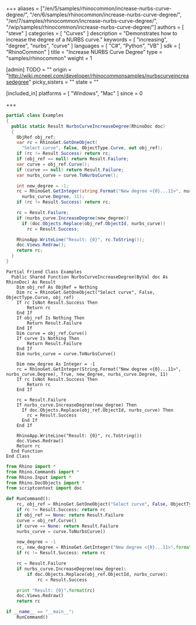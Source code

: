 +++
aliases = ["/en/5/samples/rhinocommon/increase-nurbs-curve-degree/", "/en/6/samples/rhinocommon/increase-nurbs-curve-degree/", "/en/7/samples/rhinocommon/increase-nurbs-curve-degree/", "/wip/samples/rhinocommon/increase-nurbs-curve-degree/"]
authors = [ "steve" ]
categories = [ "Curves" ]
description = "Demonstrates how to increase the degree of a NURBS curve."
keywords = [ "increasing", "degree", "nurbs", "curve" ]
languages = [ "C#", "Python", "VB" ]
sdk = [ "RhinoCommon" ]
title = "Increase NURBS Curve Degree"
type = "samples/rhinocommon"
weight = 1

[admin]
TODO = ""
origin = "http://wiki.mcneel.com/developer/rhinocommonsamples/nurbscurveincreasedegree"
picky_sisters = ""
state = ""

[included_in]
platforms = [ "Windows", "Mac" ]
since = 0

+++

<div class="codetab-content" id="cs">

```cs
partial class Examples
{
  public static Result NurbsCurveIncreaseDegree(RhinoDoc doc)
  {
    ObjRef obj_ref;
    var rc = RhinoGet.GetOneObject(
      "Select curve", false, ObjectType.Curve, out obj_ref);
    if (rc != Result.Success) return rc;
    if (obj_ref == null) return Result.Failure;
    var curve = obj_ref.Curve();
    if (curve == null) return Result.Failure;
    var nurbs_curve = curve.ToNurbsCurve();

    int new_degree = -1;
    rc = RhinoGet.GetInteger(string.Format("New degree <{0}...11>", nurbs_curve.Degree), true, ref new_degree,
      nurbs_curve.Degree, 11);
    if (rc != Result.Success) return rc;

    rc = Result.Failure;
    if (nurbs_curve.IncreaseDegree(new_degree))
      if (doc.Objects.Replace(obj_ref.ObjectId, nurbs_curve))
        rc = Result.Success;

    RhinoApp.WriteLine("Result: {0}", rc.ToString());
    doc.Views.Redraw();
    return rc;
  }
}
```

</div>


<div class="codetab-content" id="vb">

```vbnet
Partial Friend Class Examples
  Public Shared Function NurbsCurveIncreaseDegree(ByVal doc As RhinoDoc) As Result
	Dim obj_ref As ObjRef = Nothing
	Dim rc = RhinoGet.GetOneObject("Select curve", False, ObjectType.Curve, obj_ref)
	If rc IsNot Result.Success Then
		Return rc
	End If
	If obj_ref Is Nothing Then
		Return Result.Failure
	End If
	Dim curve = obj_ref.Curve()
	If curve Is Nothing Then
		Return Result.Failure
	End If
	Dim nurbs_curve = curve.ToNurbsCurve()

	Dim new_degree As Integer = -1
	rc = RhinoGet.GetInteger(String.Format("New degree <{0}...11>", nurbs_curve.Degree), True, new_degree, nurbs_curve.Degree, 11)
	If rc IsNot Result.Success Then
		Return rc
	End If

	rc = Result.Failure
	If nurbs_curve.IncreaseDegree(new_degree) Then
	  If doc.Objects.Replace(obj_ref.ObjectId, nurbs_curve) Then
		rc = Result.Success
	  End If
	End If

	RhinoApp.WriteLine("Result: {0}", rc.ToString())
	doc.Views.Redraw()
	Return rc
  End Function
End Class
```

</div>


<div class="codetab-content" id="py">

```python
from Rhino import *
from Rhino.Commands import *
from Rhino.Input import *
from Rhino.DocObjects import *
from scriptcontext import doc

def RunCommand():
    rc, obj_ref = RhinoGet.GetOneObject("Select curve", False, ObjectType.Curve)
    if rc != Result.Success: return rc
    if obj_ref == None: return Result.Failure
    curve = obj_ref.Curve()
    if curve == None: return Result.Failure
    nurbs_curve = curve.ToNurbsCurve()

    new_degree = -1
    rc, new_degree = RhinoGet.GetInteger("New degree <{0}...11>".format(nurbs_curve.Degree), True, new_degree, nurbs_curve.Degree, 11)
    if rc != Result.Success: return rc

    rc = Result.Failure
    if nurbs_curve.IncreaseDegree(new_degree):
        if doc.Objects.Replace(obj_ref.ObjectId, nurbs_curve):
            rc = Result.Success

    print "Result: {0}".format(rc)
    doc.Views.Redraw()
    return rc

if __name__ == "__main__":
    RunCommand()
```

</div>
